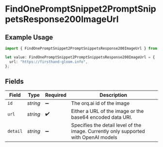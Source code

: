 # FindOnePromptSnippet2PromptSnippetsResponse200ImageUrl

## Example Usage

```typescript
import { FindOnePromptSnippet2PromptSnippetsResponse200ImageUrl } from "orq-poc-typescript-multi-env-version/models/operations";

let value: FindOnePromptSnippet2PromptSnippetsResponse200ImageUrl = {
  url: "https://firsthand-gloom.info",
};
```

## Fields

| Field                                                                                | Type                                                                                 | Required                                                                             | Description                                                                          |
| ------------------------------------------------------------------------------------ | ------------------------------------------------------------------------------------ | ------------------------------------------------------------------------------------ | ------------------------------------------------------------------------------------ |
| `id`                                                                                 | *string*                                                                             | :heavy_minus_sign:                                                                   | The orq.ai id of the image                                                           |
| `url`                                                                                | *string*                                                                             | :heavy_check_mark:                                                                   | Either a URL of the image or the base64 encoded data URI.                            |
| `detail`                                                                             | *string*                                                                             | :heavy_minus_sign:                                                                   | Specifies the detail level of the image. Currently only supported with OpenAI models |